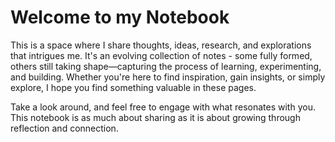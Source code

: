 # Welcome to my Notebook

This is a space where I share thoughts, ideas, research, and explorations that intrigues me. It's an evolving collection of notes - some fully formed, others still taking shape—capturing the process of learning, experimenting, and building. Whether you're here to find inspiration, gain insights, or simply explore, I hope you find something valuable in these pages.

Take a look around, and feel free to engage with what resonates with you. This notebook is as much about sharing as it is about growing through reflection and connection.